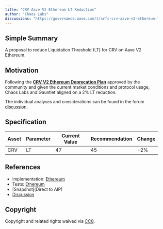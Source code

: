 ```yaml
---
title: "CRV Aave V2 Ethereum LT Reduction"
author: "Chaos Labs"
discussions: "https://governance.aave.com/t/arfc-crv-aave-v2-ethereum-lt-reduction-09-19-2023/14890"
---
```


## Simple Summary

A proposal to reduce Liquidation Threshold (LT) for CRV on Aave V2 Ethereum.

## Motivation

Following the **[CRV V2 Ethereum Deprecation Plan](https://governance.aave.com/t/arfc-chaos-labs-crv-v2-ethereum-deprecation-plan/14364)** approved by the community and given the current market conditions and protocol usage, Chaos Labs and Gauntlet aligned on a 2% LT reduction.

The individual analyses and considerations can be found in the forum [discussion](https://governance.aave.com/t/arfc-crv-aave-v2-ethereum-lt-reduction-09-19-2023/14890).

## Specification

| Asset | Parameter | Current Value | Recommendation | Change |
| ----- | --------- | ------------- | -------------- | ------ |
| CRV   | LT        | 47            | 45             | -2%    |

## References

- Implementation: [Ethereum](https://github.com/bgd-labs/aave-proposals/blob/main/src/20230919_AaveV2_Eth_CRVAaveV2EthereumLTReduction/AaveV2_Ethereum_CRVAaveV2EthereumLTReduction_20230919.sol)
- Tests: [Ethereum](https://github.com/bgd-labs/aave-proposals/blob/main/src/20230919_AaveV2_Eth_CRVAaveV2EthereumLTReduction/AaveV2_Ethereum_CRVAaveV2EthereumLTReduction_20230919.t.sol)
- [Snapshot](Direct to AIP)
- [Discussion](https://governance.aave.com/t/arfc-crv-aave-v2-ethereum-lt-reduction-08-21-2023/14589)

## Copyright

Copyright and related rights waived via [CC0](https://creativecommons.org/publicdomain/zero/1.0/).
